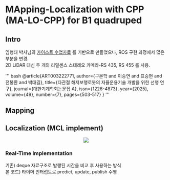 # MApping-Localization with CPP (MA-LO-CPP) for B1 quadruped
## Intro
임형태 박사님의 [카이스트 수업자료](https://github.com/LimHyungTae/mcl_2d_lidar_ros) 를 기반으로 만들었으나, ROS 구현 과정에서 많은 부분을 변경.  
2D LiDAR 대신 두 개의 리얼센스 스테레오 카메라-RS 435, RS 455 를 사용.  

''' bash
@article{ART003222771,
author={구본학 and 이승연 and 표승현 and 전봉환 and 박대길},
title={다관절 해저보행로봇의 자율운용기술 개발을 위한 선행 연구},
journal={대한기계학회논문집 A},
issn={1226-4873},
year={2025},
volume={49},
number={7},
pages={503-517}
}
'''
## Mapping 

## Localization (MCL implement)
<p align='center'>
  <img src="https://github.com/user-attachments/assets/08eb3034-f336-49a3-a8be-b0bd5c90dc72">
</p>


### Real-Time Implementation
기존) deque 자료구조로 발행된 시간을 비교 후 사용하는 방식  
본 코드) 타이머 인터럽트로 predict, update, publish 수행
